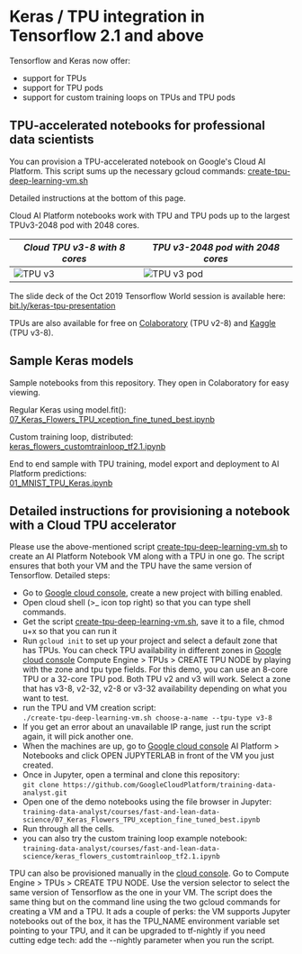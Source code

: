 # Keras / TPU integration in Tensorflow 2.1 and above

 Tensorflow and Keras now offer:
 * support for TPUs
 * support for TPU pods
 * support for custom training loops on TPUs and TPU pods
 
 ## TPU-accelerated notebooks for professional data scientists
 
 You can  provision a TPU-accelerated notebook on Google's Cloud AI Platform. This script sums up the necessary gcloud commands:
 [create-tpu-deep-learning-vm.sh](https://raw.githubusercontent.com/GoogleCloudPlatform/training-data-analyst/master/courses/fast-and-lean-data-science/create-tpu-deep-learning-vm.sh)
 
 Detailed instructions at the bottom of this page.
 
 Cloud AI Platform notebooks work with TPU and TPU pods up to the largest TPUv3-2048 pod with 2048 cores.
 
 | *Cloud TPU v3-8 with 8 cores* | *TPU v3-2048 pod with 2048 cores* |
 | --- | --- |
 | ![TPU v3](https://cloud.google.com/images/products/tpu/cloud-tpu-v3-img_2x.png)  | ![TPU v3 pod](https://cloud.google.com/images/products/tpu/google-cloud-ai.png) |
  
The slide deck of the Oct 2019 Tensorflow World session is available here: 
 [bit.ly/keras-tpu-presentation](https://docs.google.com/presentation/d/e/2PACX-1vRqvlSpX5CVRC2oQ_e_nRNahOSPoDVL6I36kdjuPR_4y_tCPb-_k98Du1QXBwx4sBvVrzsCPulmuPn8/pub)
 
 TPUs are also available for free on [Colaboratory](https://colab.sandbox.google.com/github/GoogleCloudPlatform/training-data-analyst/blob/master/courses/fast-and-lean-data-science/07_Keras_Flowers_TPU_xception_fine_tuned_best.ipynb) (TPU v2-8)
 and [Kaggle](https://www.kaggle.com/mgornergoogle/five-flowers-with-keras-and-xception-on-tpu) (TPU v3-8).

## Sample Keras models

Sample notebooks from this repository. They open in Colaboratory for easy viewing. 

Regular Keras using model.fit():<br/>
[07_Keras_Flowers_TPU_xception_fine_tuned_best.ipynb](https://colab.sandbox.google.com/github/GoogleCloudPlatform/training-data-analyst/blob/master/courses/fast-and-lean-data-science/07_Keras_Flowers_TPU_xception_fine_tuned_best.ipynb)

Custom training loop, distributed:<br/>
[keras_flowers_customtrainloop_tf2.1.ipynb](https://colab.research.google.com/github/GoogleCloudPlatform/training-data-analyst/blob/master/courses/fast-and-lean-data-science/keras_flowers_customtrainloop_tf2.1.ipynb)

 End to end sample with TPU training, model export and deployment to AI Platform predictions:<br/>
 [01_MNIST_TPU_Keras.ipynb](https://colab.research.google.com/github/GoogleCloudPlatform/training-data-analyst/blob/master/courses/fast-and-lean-data-science/01_MNIST_TPU_Keras.ipynb)  

## Detailed instructions for provisioning a notebook with a Cloud TPU accelerator

Please use the above-mentioned script [create-tpu-deep-learning-vm.sh](https://raw.githubusercontent.com/GoogleCloudPlatform/training-data-analyst/master/courses/fast-and-lean-data-science/create-tpu-deep-learning-vm.sh)
to create an AI Platform Notebook VM along with a TPU in one go.
The script ensures that both your VM and the TPU have the same version of Tensorflow. Detailed steps:

 * Go to [Google cloud console](https://console.cloud.google.com/), create a new project with billing enabled.
 * Open cloud shell (>_ icon top right) so that you can type shell commands.
 * Get the script [create-tpu-deep-learning-vm.sh](https://raw.githubusercontent.com/GoogleCloudPlatform/training-data-analyst/master/courses/fast-and-lean-data-science/create-tpu-deep-learning-vm.sh), save it to a file, chmod u+x so that you can run it
 * Run `gcloud init` to set up your project and select a default zone that
 has TPUs. You can check TPU availability in different zones in [Google cloud console](https://console.cloud.google.com/)
 Compute Engine > TPUs > CREATE TPU NODE by playing with the zone and tpu type fields. For this
 demo, you can use an 8-core TPU or a 32-core TPU pod. Both TPU v2 and v3 will work.
 Select a zone that has v3-8, v2-32, v2-8 or v3-32 availability depending on what you want to test.
 * run the TPU and VM creation script:<br/>
 `./create-tpu-deep-learning-vm.sh choose-a-name --tpu-type v3-8`
 * If you get an error about an unavailable IP range, just run the script again, it will pick another one.
 * When the machines are up, go to [Google cloud console](https://console.cloud.google.com/) AI Platform > Notebooks
 and click OPEN JUPYTERLAB in front of the VM you just created.
 * Once in Jupyter, open a terminal and clone this repository:<br/>
 `git clone https://github.com/GoogleCloudPlatform/training-data-analyst.git`
 * Open one of the demo notebooks using the file browser in Jupyter:<br/>
 `training-data-analyst/courses/fast-and-lean-data-science/07_Keras_Flowers_TPU_xception_fine_tuned_best.ipynb`
 * Run through all the cells.
 * you can also try the custom training loop example notebook:<br/>
 `training-data-analyst/courses/fast-and-lean-data-science/keras_flowers_customtrainloop_tf2.1.ipynb`

TPU can also be provisioned manually in the [cloud console](https://console.cloud.google.com/). Go to
Compute Engine > TPUs > CREATE TPU NODE. Use the version selector to select the same version of Tensorflow as the one in your VM.
The script does the same thing but on the command line using the two
gcloud commands for creating a VM and a TPU. It ads a couple of perks:
the VM supports Jupyter notebooks out of the box, it has the TPU_NAME environment variable set pointing to your TPU,
and it can be upgraded to tf-nightly if you need cutting edge tech: add the --nightly parameter when you run the script.